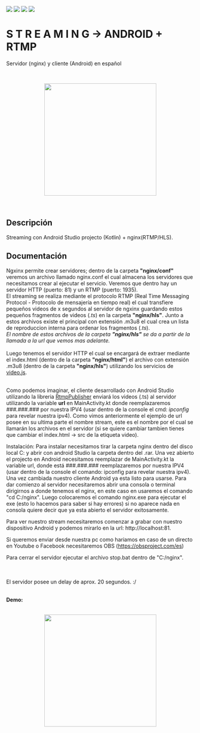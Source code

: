 

![](https://img.shields.io/badge/server-nginx-green)
![](https://img.shields.io/badge/download-47-green)
![](https://img.shields.io/github/issues/JuanseMastrangelo/Streaming-con-Android-RTMP)
![](https://img.shields.io/github/stars/JuanseMastrangelo/Streaming-con-Android-RTMP)

# S T R E A M I N G -> ANDROID + RTMP

Servidor (nginx) y cliente (Android) en español

<br>
<p align="center">
  <img width="300" src="https://gifimage.net/wp-content/uploads/2018/06/streaming-gif-7.gif">
</p>
<br>


## Descripción
Streaming con Android Studio projecto (Kotlin) + nginx(RTMP/HLS).

## Documentación
Ngxinx permite crear servidores; dentro de la carpeta <b>"nginx/conf"</b> veremos un archivo llamado nginx.conf el cual almacena los servidores
que necesitamos crear al ejecutar el servicio. Veremos que dentro hay un servidor HTTP (puerto: 81) y un RTMP (puerto: 1935).
<br>
El streaming se realiza mediante el protocolo RTMP (Real Time Messaging Protocol - Protocolo de mensajería en tiempo real) el
cual transfiere 
pequeños videos de x segundos al servidor de ngxinx guardando estos pequeños fragmentos de videos (*.ts*) en la carpeta <b>"nginx/hls"</b>.
Junto a estos archivos
existe el principal con extensión .m3u8 el cual crea un lista de reproduccion interna para ordenar los fragmentos (*.ts*).
<br>
*El nombre de estos archivos de la carpeta <b>"nginx/hls"</b> se da a partir de la llamada a la url que vemos mas adelante.*
<br><br>
Luego tenemos el servidor HTTP el cual se encargará de extraer mediante el index.html (dentro de la carpeta <b>"nginx/html"</b>)
el archivo con extensión .m3u8 (dentro de la carpeta <b>"nginx/hls"</b>) utilizando los servicios de <a href="https://videojs.com/">video.js</a>.
<br><br>

Como podemos imaginar, el cliente desarrollado con Android Studio utilizando la libreria <a href="https://github.com/TakuSemba/RtmpPublisher">RtmpPublisher</a>
enviará los videos (.ts) al servidor utilizando la variable <b>url</b> en MainActivity.kt donde reemplazaremos *###.###.###* por nuestra IPV4 (usar dentro de la console el cmd: *ipconfig* para revelar nuestra
ipv4). Como vimos anteriormente el ejemplo de url posee en su ultima parte el nombre stream, este es el nombre por el cual se llamarán
los archivos en el servidor (si se quiere cambiar tambien tienes que cambiar el index.html -> src de la etiqueta video).

Instalación:
Para instalar necesitamos tirar la carpeta nginx dentro del disco local C: y abrir con android Studio la carpeta dentro del .rar. Una vez abierto el projecto en Android necesitamos reemplazar de MainActivity.kt la variable url, donde está ###.###.### reemplazaremos por nuestra IPV4 (usar dentro de la console el comando: ipconfig para revelar nuestra ipv4). Una vez cambiada nuestro cliente Android ya esta listo para usarse.
Para dar comienzo al servidor necesitaremos abrir una consola o terminal dirigirnos a donde tenemos el nginx, en este caso en usaremos el comando "cd C:/nginx". Luego colocaremos el comando nginx.exe para ejecutar el exe (esto lo hacemos para saber si hay errores) si no aparece nada en consola quiere decir que ya esta abierto el servidor exitosamente.

Para ver nuestro stream necesitaremos comenzar a grabar con nuestro dispositivo Android y podemos mirarlo en la url: http://localhost:81.

Si queremos enviar desde nuestra pc como hariamos en caso de un directo en Youtube o Facebook necesitaremos OBS (https://obsproject.com/es)

Para cerrar el servidor ejecutar el archivo stop.bat dentro de "C:/nginx".


<br><br>
El servidor posee un delay de aprox. 20 segundos. :/

<br />
<b>Demo:</b>
<br><br>
<p align="center">
  <img width="300" src="https://github.com/TakuSemba/RtmpPublisher/raw/master/arts/sample.gif">
</p>

